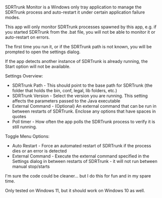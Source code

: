 ﻿SDRTrunk Monitor is a Windows only tray application to manage the SDRTrunk process and auto-restart it under certain application failure modes.

This app will only monitor SDRTrunk processes spawned by this app, e.g. if you started SDRTrunk from the .bat file, you will not be able to monitor it or auto-restart on errors.

The first time you run it, or if the SDRTrunk path is not known, you will be prompted to open the settings dialog.

If the app detects another instance of SDRTrunk is already running, the Start option will not be available.

Settings Overview:
* SDRTrunk Path - This should point to the base path for SDRTrunk (the folder that holds the bin, conf, legal, lib folders, etc.)
* SDRTrunk Version - Select the version you are running. This setting affects the parameters passed to the Java executable
* External Command - (Optional) An external command that can be run in between restarts of SDRTrunk. Enclose any options that have spaces in quotes
* Poll timer - How often the app polls the SDRTrunk process to verify it is still running.

Toggle Menu Options:
* Auto Restart - Force an automated restart of SDRTrunk if the process dies or an error is detected
* External Command - Execute the external command specified in the Settings dialog in between restarts of SDRTrunk - it will not run between manual stop/starts

I'm sure the code could be cleaner... but I do this for fun and in my spare time.

Only tested on Windows 11, but it should work on Windows 10 as well.

